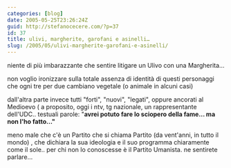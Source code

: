 ```yaml
---
categories: [blog]
date: 2005-05-25T23:26:24Z
guid: http://stefanocecere.com/?p=37
id: 37
title: ulivi, margherite, garofani e asinelli…
slug: /2005/05/ulivi-margherite-garofani-e-asinelli/
---
```


niente di più imbarazzante che sentire litigare un Ulivo con una Margherita…

non voglio ironizzare sulla totale assenza di identità di questi personaggi che ogni tre per due cambiano vegetale (o animale in alcuni casi)

dall'altra parte invece tutti "forti", "nuovi", "legati", oppure ancorati al Medioevo ( a proposito, oggi i ntv, tg nazionale, un rappresentante dell'UDC.. testuali parole: "<span style="font-weight: bold">avrei potuto fare lo sciopero della fame… ma non l'ho fatto…"</span>

meno male che c'è un Partito che si chiama Partito (da vent'anni, in tutto il mondo) , che dichiara la sua ideologia e il suo programma chiaramente come il sole.. per chi non lo conoscesse è il Partito Umanista. ne sentirete parlare…
